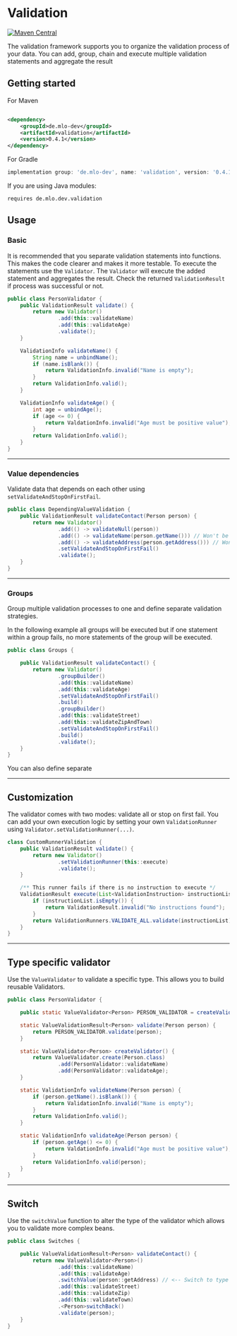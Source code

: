 # Validation

[![Maven Central](https://img.shields.io/maven-central/v/de.mlo-dev/validation.svg)](http://search.maven.org/#search|ga|1|g%3Ade.mlo-dev)

The validation framework supports you to organize the validation process of your data. You can add, group, chain and
execute multiple validation statements and aggregate the result

## Getting started

For Maven

```xml

<dependency>
    <groupId>de.mlo-dev</groupId>
    <artifactId>validation</artifactId>
    <version>0.4.1</version>
</dependency>
```

For Gradle

```gradle
implementation group: 'de.mlo-dev', name: 'validation', version: '0.4.1'
```

If you are using Java modules:

```
requires de.mlo.dev.validation
```

## Usage

### Basic

It is recommended that you separate validation statements into functions. This makes the code clearer and makes it more
testable. To execute the statements use the ```Validator```. The
```Validator``` will execute the added statement and aggregates the result. Check the returned
```ValidationResult``` if process was successful or not.

```java
public class PersonValidator {
    public ValidationResult validate() {
        return new Validator()
                .add(this::validateName)
                .add(this::validateAge)
                .validate();
    }

    ValidationInfo validateName() {
        String name = unbindName();
        if (name.isBlank()) {
            return ValidationInfo.invalid("Name is empty");
        }
        return ValidationInfo.valid();
    }

    ValidationInfo validateAge() {
        int age = unbindAge();
        if (age <= 0) {
            return ValdationInfo.invalid("Age must be positive value");
        }
        return ValidationInfo.valid();
    }
}
```

***

### Value dependencies

Validate data that depends on each other using ```setValidateAndStopOnFirstFail```.

```java
public class DependingValueValidation {
    public ValidationResult validateContact(Person person) {
        return new Validator()
                .add(() -> validateNull(person))
                .add(() -> validateName(person.getName())) // Won't be executed if 'person' was null
                .add(() -> validateAddress(person.getAddress())) // Won't be executed if 'person' was null or 'name' was empty
                .setValidateAndStopOnFirstFail()
                .validate();
    }
}
```

***

### Groups

Group multiple validation processes to one and define separate validation strategies.

In the following example all groups will be executed but if one statement within a group fails, no more statements of
the group will be executed.

```java
public class Groups {

    public ValidationResult validateContact() {
        return new Validator()
                .groupBuilder()
                .add(this::validateName)
                .add(this::validateAge)
                .setValidateAndStopOnFirstFail()
                .build()
                .groupBuilder()
                .add(this::validateStreet)
                .add(this::validateZipAndTown)
                .setValidateAndStopOnFirstFail()
                .build()
                .validate();
    }
}
```

You can also define separate

***

## Customization

The validator comes with two modes: validate all or stop on first fail. You can add your own execution logic by setting
your own ```ValidationRunner``` using ```Validator.setValidationRunner(...)```.

```java
class CustomRunnerValidation {
    public ValidationResult validate() {
        return new Validator()
                .setValidationRunner(this::execute)
                .validate();
    }

    /** This runner fails if there is no instruction to execute */
    ValidationResult execute(List<ValidationInstruction> instructionList) {
        if (instructionList.isEmpty()) {
            return ValidationResult.invalid("No instructions found");
        }
        return ValidationRunners.VALIDATE_ALL.validate(instructionList);
    }
}
```

***

## Type specific validator

Use the ```ValueValidator``` to validate a specific type. This allows you to build reusable Validators.

```java
public class PersonValidator {

    public static ValueValidator<Person> PERSON_VALIDATOR = createValidator();

    static ValueValidationResult<Person> validate(Person person) {
        return PERSON_VALIDATOR.validate(person);
    }

    static ValueValidator<Person> createValidator() {
        return ValueValidator.create(Person.class)
                .add(PersonValidator::validateName)
                .add(PersonValidator::validateAge);
    }

    static ValidationInfo validateName(Person person) {
        if (person.getName().isBlank()) {
            return ValidationInfo.invalid("Name is empty");
        }
        return ValidationInfo.valid();
    }

    static ValidationInfo validateAge(Person person) {
        if (person.getAge() <= 0) {
            return ValdationInfo.invalid("Age must be positive value");
        }
        return ValidationInfo.valid(person);
    }
}
```


***

## Switch

Use the ```switchValue``` function to alter the type of the validator which 
allows you to validate more complex beans.

```java
public class Switches {

    public ValueValidationResult<Person> validateContact() {
        return new ValueValidator<Person>()
                .add(this::validateName)
                .add(this::validateAge)
                .switchValue(person::getAddress) // <-- Switch to type 'Address'
                .add(this::validateStreet)
                .add(this::validateZip)
                .add(this::validateTown)
                .<Person>switchBack()
                .validate(person);
    }
}

```